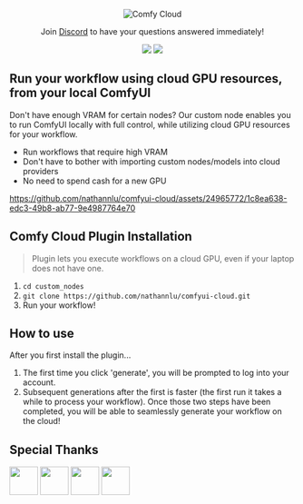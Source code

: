 <p align="center">
  <img alt="Comfy Cloud" src="https://comfycloud.vercel.app/api/get-banner-img" />
</p>
<p align="center">
  Join <a href="https://discord.gg/2PTNx3VCYa" target="_blank">Discord</a> to have your questions answered immediately!
</p>
<p align="center">
  <img src="https://img.shields.io/badge/stability-beta-blue" />
  <img src="https://img.shields.io/badge/GPU-Nvidia_A10G_24GB_VRAM-green" />
</p>

## Run your workflow using cloud GPU resources, from your local ComfyUI
Don't have enough VRAM for certain nodes? Our custom node enables you to run ComfyUI locally with full control, while utilizing cloud GPU resources for your workflow. 

- Run workflows that require high VRAM
- Don't have to bother with importing custom nodes/models into cloud providers
- No need to spend cash for a new GPU


https://github.com/nathannlu/comfyui-cloud/assets/24965772/1c8ea638-edc3-49b8-ab77-9e4987764e70


## Comfy Cloud Plugin Installation

> Plugin lets you execute workflows on a cloud GPU, even if your laptop does not have one.

1. `cd custom_nodes`
2. `git clone https://github.com/nathannlu/comfyui-cloud.git`
3. Run your workflow!

## How to use 
After you first install the plugin...
1. The first time you click 'generate', you will be prompted to log into your account.
2. Subsequent generations after the first is faster (the first run it takes a while to process your workflow).
Once those two steps have been completed, you will be able to seamlessly generate your workflow on the cloud!

## Special Thanks
<a href="https://github.com/NVIDIA"><img src="https://avatars.githubusercontent.com/u/1728152?v=4" width="50" height="50" alt=""/></a>
<a href="https://github.com/modal-labs"><img src="https://avatars.githubusercontent.com/u/88658467?v=4" width="50" height="50" alt=""/></a>
<a href="https://github.com/comfyanonymous/ComfyUI"><img src="https://avatars.githubusercontent.com/u/121283862?v=4" width="50" height="50" alt=""/></a>
<a href="https://github.com/BennyKok"><img src="https://avatars.githubusercontent.com/u/18395202?v=4" width="50" height="50" alt=""/></a>

